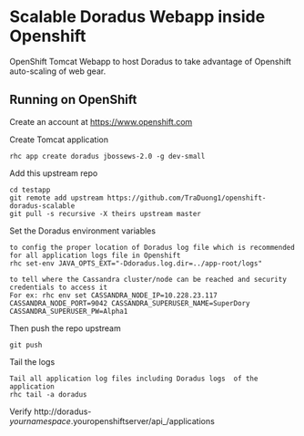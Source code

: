 Scalable Doradus Webapp inside Openshift
===========================================

OpenShift Tomcat Webapp to host Doradus to take advantage of Openshift auto-scaling of web gear. 

Running on OpenShift
----------------------------

Create an account at https://www.openshift.com

Create Tomcat application 

    rhc app create doradus jbossews-2.0 -g dev-small

Add this upstream repo

    cd testapp
    git remote add upstream https://github.com/TraDuong1/openshift-doradus-scalable
    git pull -s recursive -X theirs upstream master

Set the Doradus environment variables

	to config the proper location of Doradus log file which is recommended for all application logs file in Openshift  
    rhc set-env JAVA_OPTS_EXT="-Ddoradus.log.dir=../app-root/logs"
 
 	to tell where the Cassandra cluster/node can be reached and security credentials to access it 
 	For ex: rhc env set CASSANDRA_NODE_IP=10.228.23.117 CASSANDRA_NODE_PORT=9042 CASSANDRA_SUPERUSER_NAME=SuperDory CASSANDRA_SUPERUSER_PW=Alpha1
	

Then push the repo upstream

    git push

Tail the logs

	Tail all application log files including Doradus logs  of the application
	rhc tail -a doradus
	
Verify
    http://doradus-$yournamespace.$youropenshiftserver/api_/applications

